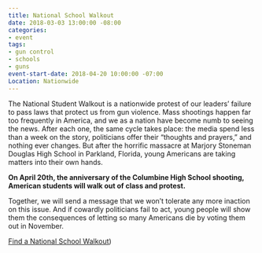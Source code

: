 ```yaml
---
title: National School Walkout
date: 2018-03-03 13:00:00 -08:00
categories:
- event
tags:
- gun control
- schools
- guns
event-start-date: 2018-04-20 10:00:00 -07:00
Location: Nationwide
---
```


The National Student Walkout is a nationwide protest of our leaders’ failure to pass laws that protect us from gun violence. Mass shootings happen far too frequently in America, and we as a nation have become numb to seeing the news. After each one, the same cycle takes place: the media spend less than a week on the story, politicians offer their “thoughts and prayers,” and nothing ever changes. But after the horrific massacre at Marjory Stoneman Douglas High School in Parkland, Florida, young Americans are taking matters into their own hands.

**On April 20th, the anniversary of the Columbine High School shooting, American students will walk out of class and protest.**

Together, we will send a message that we won’t tolerate any more inaction on this issue. And if cowardly politicians fail to act, young people will show them the consequences of letting so many Americans die by voting them out in November.

[Find a National School Walkout](http://act.indivisible.org/event/national-school-walkout/))